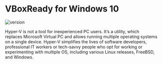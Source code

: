# VBoxReady for Windows 10

![version](https://img.shields.io/badge/Version-1.0-blue) 

Hyper-V is not a tool for inexperienced PC users. It’s a utility, which replaces Microsoft Virtual PC and allows running multiple operating systems on a single device. Hyper-V simplifies the lives of software developers, professional IT workers or tech-savvy people who opt for working or experimenting with multiple OS, including various Linux releases, FreeBSD, and Windows.